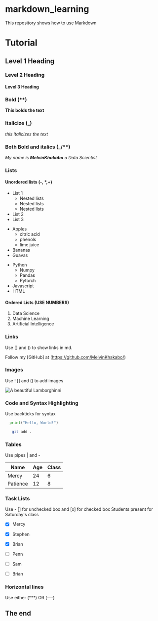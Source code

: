 # markdown_learning
This repository shows how to use Markdown

# Tutorial

## Level 1 Heading

### Level 2 Heading

#### Level 3 Heading

### Bold (**)
**This bolds the text**

### Italicize (_)
_this italicizes the text_

### Both Bold and italics (_/**)
_My name is **MelvinKhakabo** a Data Scientist_

### Lists
#### Unordered lists (-, *,+)
- List 1
   - Nested lists
   - Nested lists
   - Nested lists
- List 2
- List 3

+ Apples
   + citric acid
   + phenols
   + lime juice
+ Bananas
+ Guavas

* Python
   * Numpy
   * Pandas
   * Pytorch
* Javascript
* HTML
#### Ordered Lists (USE NUMBERS)
1. Data Science
2. Machine Learning
3. Artificial Intelligence

### Links
Use [] and () to show links in md.

Follow my [GitHub] at (https://github.com/MelvinKhakabo/)

### Images
Use ! [] and () to add images

![A beautiful Lamborghinni]("C:\Users\User.MADSCIENTIST\OneDrive\Pictures\image_19.jpg")

### Code and Syntax Highlighting
Use backticks for syntax
```python
  print("Hello, World!")
```
```bash
   git add .
```

### Tables
Use pipes | and -

| Name     | Age | Class |
|----------|-----|-------|
| Mercy    | 24  | 6     |
| Patience | 12  | 8     |


### Task Lists
Use - [] for unchecked box and [x] for checked box
Students present for Saturday's class
- [x] Mercy
- [x] Stephen
- [x] Brian
- [ ] Penn
- [ ] Sam
- [ ] Brian


### Horizontal lines
Use either (***) OR (---)

The end
---

